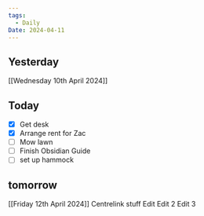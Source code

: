```yaml
---
tags:
  - Daily
Date: 2024-04-11
---
```

## Yesterday
[[Wednesday 10th April 2024]]

## Today
- [x] Get desk
- [x] Arrange rent for Zac
- [ ] Mow lawn
- [ ] Finish Obsidian Guide
- [ ] set up hammock

## tomorrow
[[Friday 12th April 2024]]
Centrelink stuff 
Edit
Edit 2
Edit 3